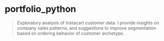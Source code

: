 # portfolio_python

> Exploratory analysis of Instacart customer data. I provide insights on company sales patterns, and suggestions to improve segmentation based on ordering behavior of customer archetype. 
